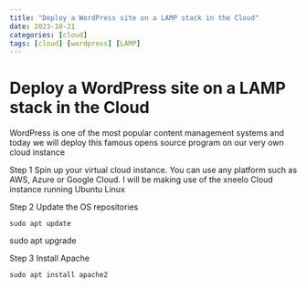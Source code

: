 ```yaml
---
title: "Deploy a WordPress site on a LAMP stack in the Cloud"
date: 2023-10-21
categories: [cloud]
tags: [cloud] [wordpress] [LAMP]
---
```


# Deploy a WordPress site on a LAMP stack in the Cloud


WordPress is one of the most popular content management systems and today we will deploy this famous opens source 
program on our very own cloud instance

Step 1
Spin up your virtual cloud instance. You can use any platform such as AWS, Azure or Google Cloud. 
I will be making use of the xneelo Cloud instance running Ubuntu Linux 

Step 2 
Update the OS repositories

````
sudo apt update
````


sudo apt upgrade

Step 3 
Install Apache 

```sudo apt install apache2```
